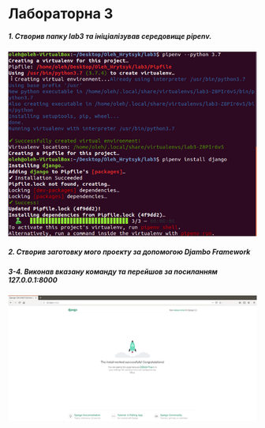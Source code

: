 # Лабораторна 3
##### 1. Створив папку lab3 та ініціалізував середовище pipenv.
![Image alt](screenshots/1.png)
##### 2.  Створив заготовку мого проекту за допомогою Djambo Framework
##### 3-4. Виконав вказану команду та перейшов за посиланням 127.0.0.1:8000
![Image alt](screenshots/3.png)
